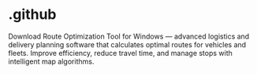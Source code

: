 # .github
Download Route Optimization Tool for Windows — advanced logistics and delivery planning software that calculates optimal routes for vehicles and fleets. Improve efficiency, reduce travel time, and manage stops with intelligent map algorithms.
